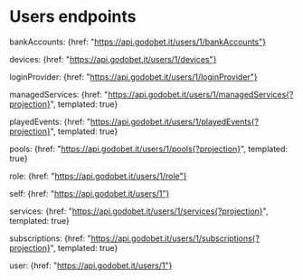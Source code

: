 # Users endpoints

bankAccounts: {href: "https://api.godobet.it/users/1/bankAccounts"}

devices: {href: "https://api.godobet.it/users/1/devices"}

loginProvider: {href: "https://api.godobet.it/users/1/loginProvider"}

managedServices: {href: "https://api.godobet.it/users/1/managedServices{?projection}", templated: true}

playedEvents: {href: "https://api.godobet.it/users/1/playedEvents{?projection}", templated: true}

pools: {href: "https://api.godobet.it/users/1/pools{?projection}", templated: true}

role: {href: "https://api.godobet.it/users/1/role"}

self: {href: "https://api.godobet.it/users/1"}

services: {href: "https://api.godobet.it/users/1/services{?projection}", templated: true}

subscriptions: {href: "https://api.godobet.it/users/1/subscriptions{?projection}", templated: true}

user: {href: "https://api.godobet.it/users/1"}
